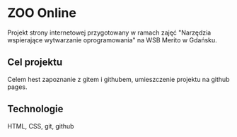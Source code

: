 # ZOO Online
Projekt strony internetowej przygotowany w ramach zajęć "Narzędzia wspierające wytwarzanie oprogramowania" na WSB Merito w Gdańsku.

## Cel projektu
Celem hest zapoznanie z gitem i githubem, umieszczenie projektu na github pages.

## Technologie
HTML, CSS, git, github